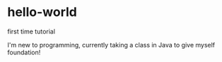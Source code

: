 # hello-world
first time tutorial

I'm new to programming, currently taking a class in Java to give myself foundation! 
